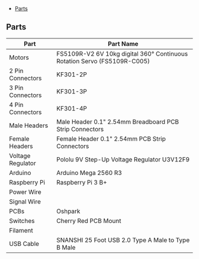 <!-- vscode-markdown-toc -->
* [Parts](#Parts)

<!-- vscode-markdown-toc-config
	numbering=false
	autoSave=true
	/vscode-markdown-toc-config -->
<!-- /vscode-markdown-toc -->

## <a name='Parts'></a>Parts

| Part              | Part Name                                                                |
|-------------------|--------------------------------------------------------------------------|
| Motors            | FS5109R-V2 6V 10kg digital 360° Continuous Rotation Servo (FS5109R-C005) |
| 2 Pin Connectors  | KF301-2P                                                                 |
| 3 Pin Connectors  | KF301-3P                                                                 |
| 4 Pin Connectors  | KF301-4P                                                                 |
| Male Headers      | Male Header 0.1" 2.54mm Breadboard PCB Strip Connectors                  |
| Female Headers    | Female Header 0.1" 2.54mm PCB Strip Connectors                           |
| Voltage Regulator | Pololu 9V Step-Up Voltage Regulator U3V12F9                              |
| Arduino           | Arduino Mega 2560 R3                                                     |
| Raspberry Pi      | Raspberry Pi 3 B+                                                        |
| Power Wire        |                                                                          |
| Signal Wire       |                                                                          |
| PCBs              | Oshpark                                                                  |
| Switches          | Cherry Red PCB Mount                                                     |
| Filament          |                                                                          |
| USB Cable         | SNANSHI 25 Foot USB 2.0 Type A Male to Type B Male                       |
